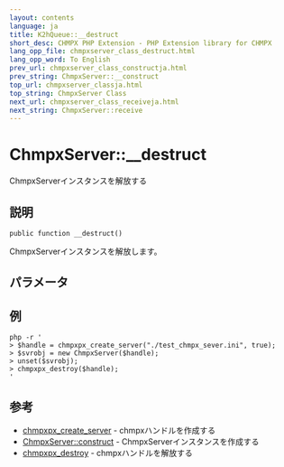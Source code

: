 ```yaml
---
layout: contents
language: ja
title: K2hQueue::__destruct
short_desc: CHMPX PHP Extension - PHP Extension library for CHMPX
lang_opp_file: chmpxserver_class_destruct.html
lang_opp_word: To English
prev_url: chmpxserver_class_constructja.html
prev_string: ChmpxServer::__construct
top_url: chmpxserver_classja.html
top_string: ChmpxServer Class
next_url: chmpxserver_class_receiveja.html
next_string: ChmpxServer::receive
---
```


# ChmpxServer::__destruct
ChmpxServerインスタンスを解放する

## 説明

```
public function __destruct()
```

ChmpxServerインスタンスを解放します。

## パラメータ

## 例

```
php -r '
> $handle = chmpxpx_create_server("./test_chmpx_sever.ini", true);
> $svrobj = new ChmpxServer($handle);
> unset($svrobj);
> chmpxpx_destroy($handle);
'
```

## 参考
- [chmpxpx_create_server](chmpxpx_create_serverja.html) - chmpxハンドルを作成する
- [ChmpxServer::construct](chmpxserver_class_constructja.html) - ChmpxServerインスタンスを作成する
- [chmpxpx_destroy](chmpxpx_destroyja.html) - chmpxハンドルを解放する
